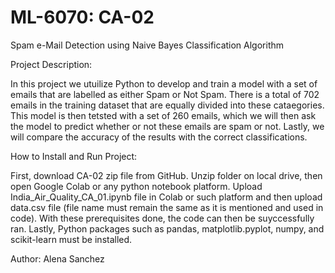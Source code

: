 # ML-6070: CA-02

Spam e-Mail Detection using Naive Bayes Classification Algorithm

Project Description: 

In this project we utuilize Python to develop and train a model with a set of emails that are labelled as either Spam or Not Spam. There is a total of 702 emails in the training dataset that are equally divided into these cataegories. This model is then tetsted with a set of 260 emails, which we will then ask the model to predict whether or not these emails are spam or not. Lastly, we will compare the accuracy of the results with the correct classifications.

How to Install and Run Project:

First, download CA-02 zip file from GitHub. Unzip folder on local drive, then open Google Colab or any python notebook platform. Upload India_Air_Quality_CA_01.ipynb file in Colab or such platform and then upload data.csv file (file name must remain the same as it is mentioned and used in code). With these prerequisites done, the code can then be suyccessfully ran. Lastly, Python packages such as pandas, matplotlib.pyplot, numpy, and scikit-learn must be installed.

Author: Alena Sanchez

